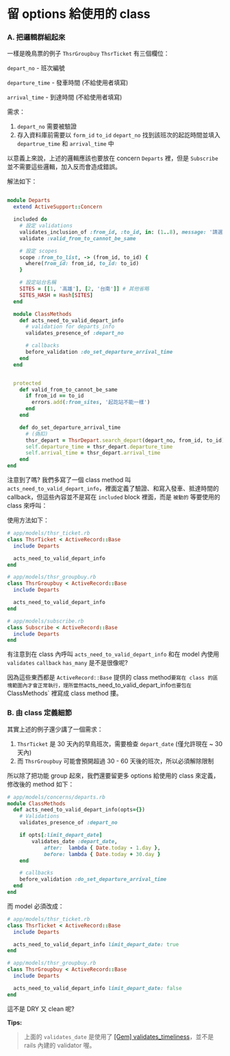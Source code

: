 # 留 options 給使用的 class

### A. 把邏輯群組起來

一樣是晚鳥票的例子 `ThsrGroupbuy` `ThsrTicket` 有三個欄位：

`depart_no` - 班次編號

`departure_time` - 發車時間 (不給使用者填寫)

`arrival_time` - 到達時間 (不給使用者填寫)


需求：

1. `depart_no` 需要被驗證
2. 存入資料庫前需要以 `form_id` `to_id` `depart_no` 找到該班次的起訖時間並填入 `departrue_time` 和 `arrival_time` 中


以意義上來說，上述的邏輯應該也要放在 concern `Departs` 裡，但是 `Subscribe` 並不需要這些邏輯，加入反而會造成錯誤。

解法如下：

```ruby

module Departs
  extend ActiveSupport::Concern

  included do
    # 設定 validations
    validates_inclusion_of :from_id, :to_id, in: (1..8), message: '請選擇站台'
    validate :valid_from_to_cannot_be_same

    # 設定 scopes
    scope :from_to_list, -> (from_id, to_id) {
      where(from_id: from_id, to_id: to_id)
    }

    # 設定站台名稱
    SITES = [[1, '高雄'], [2, '台南']] # 其他省略
    SITES_HASH = Hash[SITES]
  end

  module ClassMethods
    def acts_need_to_valid_depart_info
      # validation for departs_info
      validates_presence_of :depart_no

      # callbacks
      before_validation :do_set_departure_arrival_time
    end
  end


  protected
    def valid_from_to_cannot_be_same
      if from_id == to_id
        errors.add(:from_sites, '起訖站不能一樣')
      end
    end

    def do_set_departure_arrival_time
      # (偽扣)
      thsr_depart = ThsrDepart.search_depart(depart_no, from_id, to_id)
      self.departure_time = thsr_depart.departure_time
      self.arrival_time = thsr_depart.arrival_time
    end
end
```

注意到了嗎? 我們多寫了一個 class method 叫 `acts_need_to_valid_depart_info`，裡面定義了驗證、和寫入發車、抵達時間的 callback，但這些內容並不是寫在 `included` block 裡面，而是 `被動的` 等要使用的 class 來呼叫：


使用方法如下：

```ruby
# app/models/thsr_ticket.rb
class ThsrTicket < ActiveRecord::Base
  include Departs

  acts_need_to_valid_depart_info
end

# app/models/thsr_groupbuy.rb
class ThsrGroupbuy < ActiveRecord::Base
  include Departs

  acts_need_to_valid_depart_info
end

# app/models/subscribe.rb
class Subscribe < ActiveRecord::Base
  include Departs
end
```

有注意到在 class 內呼叫 `acts_need_to_valid_depart_info` 和在 model 內使用 `validates`  `callback` `has_many` 是不是很像呢?

因為這些東西都是 `ActiveRecord::Base` 提供的 class method` 要寫在 class 的區塊範圍內才會正常執行，理所當然 `acts_need_to_valid_depart_info` 也要包在 `ClassMethods` 裡寫成 class method 摟。


### B. 由 class 定義細節

其實上述的例子還少講了一個需求：

1. `ThsrTicket` 是 30 天內的早鳥班次，需要檢查 `depart_date` (僅允許現在 ~ 30 天內)
2. 而 `ThsrGroupbuy` 可能會預開超過 30 - 60 天後的班次，所以必須解除限制

所以除了把功能 group 起來，我們還要留更多 options 給使用的 class 來定義，修改後的 method 如下：

```ruby
# app/models/concerns/departs.rb
module ClassMethods
  def acts_need_to_valid_depart_info(opts={})
    # Validations
    validates_presence_of :depart_no

    if opts[:limit_depart_date]
        validates_date :depart_date,
            after:  lambda { Date.today - 1.day },
            before: lambda { Date.today + 30.day }
    end

    # callbacks
    before_validation :do_set_departure_arrival_time
  end
end
```

而 model 必須改成：


```ruby
# app/models/thsr_ticket.rb
class ThsrTicket < ActiveRecord::Base
  include Departs

  acts_need_to_valid_depart_info limit_depart_date: true
end

# app/models/thsr_groupbuy.rb
class ThsrGroupbuy < ActiveRecord::Base
  include Departs

  acts_need_to_valid_depart_info limit_depart_date: false
end
```

這不是 DRY 又 clean 呢?


**Tips:**

> 上面的 `validates_date` 是使用了 [[Gem] validates_timeliness](https://github.com/adzap/validates_timeliness)，並不是 rails 內建的 validator 喔。



